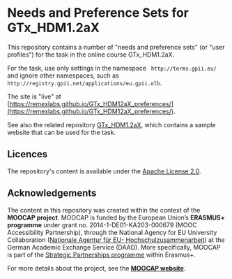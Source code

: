 # Needs and Preference Sets for GTx_HDM1.2aX

This repository contains a number of "needs and preference sets" (or "user profiles")
for the task in the online course GTx_HDM1.2aX. 

For the task, use only settings in the namespace ` http://terms.gpii.eu/` 
and ignore other namespaces, such as `http://registry.gpii.net/applications/eu.gpii.olb`.

The site is "live" at [https://remexlabs.github.io/GTx_HDM12aX_preferences/](https://remexlabs.github.io/GTx_HDM12aX_preferences/).

See also the related repository [GTx_HDM1.2aX](https://github.com/REMEXLabs/GTx_HDM1.2aX), 
which contains a sample website that can be used for the task.

## Licences

The repository's content is available under the [Apache License 2.0](LICENSE).


## Acknowledgements

The content in this repository was created within the context of the **MOOCAP project**.
MOOCAP is funded by the European Union’s **ERASMUS+ programme** under grant no. 2014-1-DE01-KA203-000679 (MOOC Accessibility Partnership), through the National Agency for EU University Collaboration ([Nationale Agentur für EU- Hochschulzusammenarbeit](https://eu.daad.de/)) at the German Academic Exchange Service (DAAD). More specifically, MOOCAP is part of the [Strategic Partnerships programme](https://ec.europa.eu/programmes/erasmus-plus/opportunities-for-organisations/innovation-good-practices/strategic-partnerships_en) within Erasmus+.

For more details about the project, see the **[MOOCAP website](http://gpii.eu/moocap/)**.

